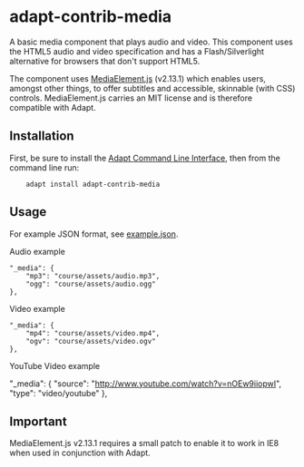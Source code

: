adapt-contrib-media
===================

A basic media component that plays audio and video. This component uses the HTML5 audio and video specification and has a Flash/Silverlight alternative for browsers that don't support HTML5.

The component uses [MediaElement.js](http://mediaelementjs.com/) (v2.13.1) which enables users, amongst other things, to offer subtitles and accessible, skinnable (with CSS) controls. MediaElement.js carries an MIT license and is therefore compatible with Adapt.

Installation
------------

First, be sure to install the [Adapt Command Line Interface](https://github.com/cajones/adapt-cli), then from the command line run:

		adapt install adapt-contrib-media

Usage
-----

For example JSON format, see [example.json](https://github.com/adaptlearning/adapt-contrib-media/blob/master/example.json).

Audio example

	"_media": {
		"mp3": "course/assets/audio.mp3",
		"ogg": "course/assets/audio.ogg"
	},

Video example

	"_media": {
		"mp4": "course/assets/video.mp4",
		"ogv": "course/assets/video.ogv"
	},

YouTube Video example

  "_media": {
    "source": "http://www.youtube.com/watch?v=nOEw9iiopwI",
    "type": "video/youtube"
  },

Important
---------

MediaElement.js v2.13.1 requires a small patch to enable it to work in IE8 when used in conjunction with Adapt.
